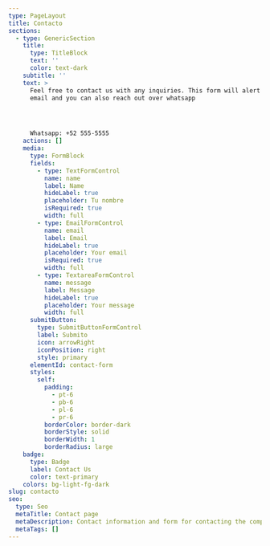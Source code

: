 ```yaml
---
type: PageLayout
title: Contacto
sections:
  - type: GenericSection
    title:
      type: TitleBlock
      text: ''
      color: text-dark
    subtitle: ''
    text: >
      Feel free to contact us with any inquiries. This form will alert us via
      email and you can also reach out over whatsapp




      Whatsapp: +52 555-5555
    actions: []
    media:
      type: FormBlock
      fields:
        - type: TextFormControl
          name: name
          label: Name
          hideLabel: true
          placeholder: Tu nombre
          isRequired: true
          width: full
        - type: EmailFormControl
          name: email
          label: Email
          hideLabel: true
          placeholder: Your email
          isRequired: true
          width: full
        - type: TextareaFormControl
          name: message
          label: Message
          hideLabel: true
          placeholder: Your message
          width: full
      submitButton:
        type: SubmitButtonFormControl
        label: Submito
        icon: arrowRight
        iconPosition: right
        style: primary
      elementId: contact-form
      styles:
        self:
          padding:
            - pt-6
            - pb-6
            - pl-6
            - pr-6
          borderColor: border-dark
          borderStyle: solid
          borderWidth: 1
          borderRadius: large
    badge:
      type: Badge
      label: Contact Us
      color: text-primary
    colors: bg-light-fg-dark
slug: contacto
seo:
  type: Seo
  metaTitle: Contact page
  metaDescription: Contact information and form for contacting the company
  metaTags: []
---
```

